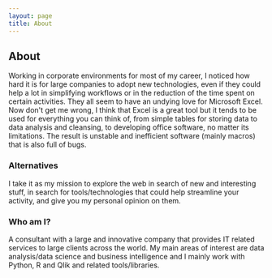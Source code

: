 ```yaml
---
layout: page
title: About 
---
```

## About
Working in corporate environments for most of my career, I noticed how hard it is for large companies to adopt new technologies, even if they could help a lot in simplifying workflows or in the reduction of the time spent on certain activities. They all seem to have an undying love for Microsoft Excel. Now don't get me wrong, I think that Excel is a great tool but it tends to be used for everything you can think of, from simple tables for storing data to data analysis and cleansing, to developing office software, no matter its limitations. The result is unstable and inefficient software (mainly macros) that is also full of bugs.     

### Alternatives
I take it as my mission to explore the web in search of new and interesting stuff, in search for tools/technologies that could help streamline your activity, and give you my personal opinion on them. 

### Who am I?
A consultant with a large and innovative company that provides IT related services to large clients across the world. My main areas of interest are data analysis/data science and business intelligence and I mainly work with Python, R and Qlik and related tools/libraries.   
